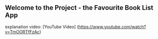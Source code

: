 
## Welcome to the Project - the Favourite Book List App

explanation video: [YouTube Video] (https://www.youtube.com/watch?v=TmOORTfFzAc)
